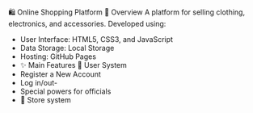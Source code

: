 🛍️ Online Shopping Platform 
📌 Overview
A platform for selling clothing, electronics, and accessories. Developed using:
- User Interface: HTML5, CSS3, and JavaScript
- Data Storage: Local Storage
- Hosting: GitHub Pages
- ✨ Main Features
👥 User System
- Register a New Account
-  Log in/out-
- Special powers for officials
- 🛒 Store system
